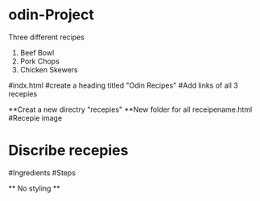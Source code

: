 # odin-Project
Three different recipes 
1. Beef Bowl
2. Pork Chops
3. Chicken Skewers


#indx.html
#create a heading titled "Odin Recipes"
#Add links of all 3 recepies

**Creat a new directry "recepies"
**New folder for all receipename.html
#Recepie image
# Discribe recepies
#Ingredients
#Steps

** No styling **
